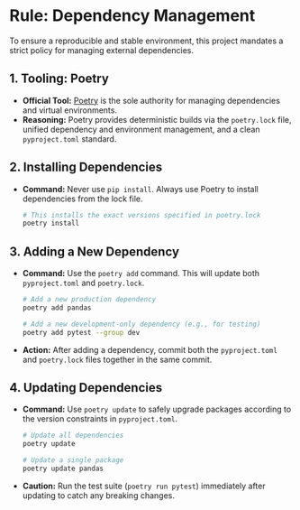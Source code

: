 # Rule: Dependency Management

To ensure a reproducible and stable environment, this project mandates a strict policy for managing external dependencies.

## 1. Tooling: Poetry

-   **Official Tool:** [Poetry](https://python-poetry.org/) is the sole authority for managing dependencies and virtual environments.
-   **Reasoning:** Poetry provides deterministic builds via the `poetry.lock` file, unified dependency and environment management, and a clean `pyproject.toml` standard.

## 2. Installing Dependencies

-   **Command:** Never use `pip install`. Always use Poetry to install dependencies from the lock file.
    ```bash
    # This installs the exact versions specified in poetry.lock
    poetry install
    ```

## 3. Adding a New Dependency

-   **Command:** Use the `poetry add` command. This will update both `pyproject.toml` and `poetry.lock`.
    ```bash
    # Add a new production dependency
    poetry add pandas

    # Add a new development-only dependency (e.g., for testing)
    poetry add pytest --group dev
    ```
-   **Action:** After adding a dependency, commit both the `pyproject.toml` and `poetry.lock` files together in the same commit.

## 4. Updating Dependencies

-   **Command:** Use `poetry update` to safely upgrade packages according to the version constraints in `pyproject.toml`.
    ```bash
    # Update all dependencies
    poetry update

    # Update a single package
    poetry update pandas
    ```
-   **Caution:** Run the test suite (`poetry run pytest`) immediately after updating to catch any breaking changes.